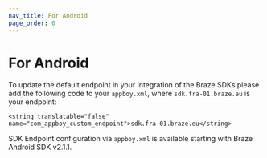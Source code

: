 ```yaml
---
nav_title: For Android
page_order: 0
---
```


# For Android
To update the default endpoint in your integration of the Braze SDKs please add the following code to your `appboy.xml`, where `sdk.fra-01.braze.eu` is your endpoint:

``<string translatable="false" name="com_appboy_custom_endpoint">sdk.fra-01.braze.eu</string>``

SDK Endpoint configuration via `appboy.xml` is available starting with Braze Android SDK v2.1.1.
